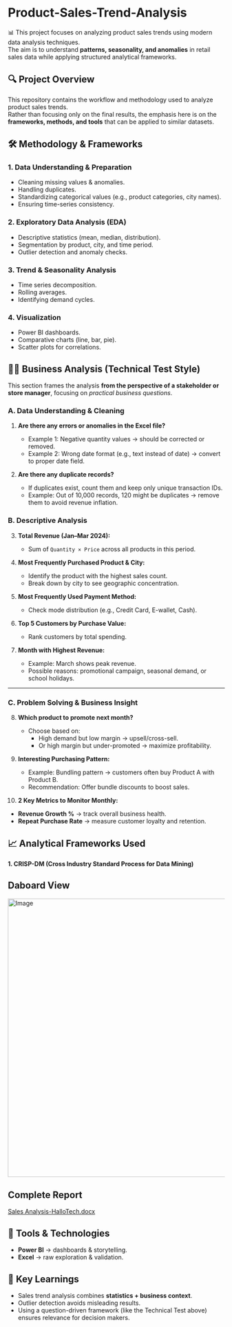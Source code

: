 # Product-Sales-Trend-Analysis

📊 This project focuses on analyzing product sales trends using modern data analysis techniques.  
The aim is to understand **patterns, seasonality, and anomalies** in retail sales data while applying structured analytical frameworks.

## 🔍 Project Overview
This repository contains the workflow and methodology used to analyze product sales trends.  
Rather than focusing only on the final results, the emphasis here is on the **frameworks, methods, and tools** that can be applied to similar datasets.

## 🛠️ Methodology & Frameworks
### 1. Data Understanding & Preparation
- Cleaning missing values & anomalies.
- Handling duplicates.
- Standardizing categorical values (e.g., product categories, city names).
- Ensuring time-series consistency.

### 2. Exploratory Data Analysis (EDA)
- Descriptive statistics (mean, median, distribution).
- Segmentation by product, city, and time period.
- Outlier detection and anomaly checks.

### 3. Trend & Seasonality Analysis
- Time series decomposition.
- Rolling averages.
- Identifying demand cycles.

### 4. Visualization
- Power BI dashboards.
- Comparative charts (line, bar, pie).
- Scatter plots for correlations.

## 🧑‍💼 Business Analysis (Technical Test Style)
This section frames the analysis **from the perspective of a stakeholder or store manager**, focusing on *practical business questions*.

### A. Data Understanding & Cleaning
1. **Are there any errors or anomalies in the Excel file?**  
   - Example 1: Negative quantity values → should be corrected or removed.  
   - Example 2: Wrong date format (e.g., text instead of date) → convert to proper date field.
     
2. **Are there any duplicate records?**  
   - If duplicates exist, count them and keep only unique transaction IDs.  
   - Example: Out of 10,000 records, 120 might be duplicates → remove them to avoid revenue inflation.



### B. Descriptive Analysis
3. **Total Revenue (Jan–Mar 2024):**  
   - Sum of `Quantity × Price` across all products in this period.  

4. **Most Frequently Purchased Product & City:**  
   - Identify the product with the highest sales count.  
   - Break down by city to see geographic concentration.  

5. **Most Frequently Used Payment Method:**  
   - Check mode distribution (e.g., Credit Card, E-wallet, Cash).  

6. **Top 5 Customers by Purchase Value:**  
   - Rank customers by total spending.  

7. **Month with Highest Revenue:**  
   - Example: March shows peak revenue.  
   - Possible reasons: promotional campaign, seasonal demand, or school holidays.  

---

### C. Problem Solving & Business Insight
8. **Which product to promote next month?**  
   - Choose based on:  
     - High demand but low margin → upsell/cross-sell.  
     - Or high margin but under-promoted → maximize profitability.  

9. **Interesting Purchasing Pattern:**  
   - Example: Bundling pattern → customers often buy Product A with Product B.  
   - Recommendation: Offer bundle discounts to boost sales.  

10. **2 Key Metrics to Monitor Monthly:**  
   - **Revenue Growth %** → track overall business health.  
   - **Repeat Purchase Rate** → measure customer loyalty and retention.  

## 📈 Analytical Frameworks Used
**1. CRISP-DM (Cross Industry Standard Process for Data Mining)**

## Daboard View
<img width="1158" height="645" alt="Image" src="https://github.com/user-attachments/assets/a1ec15d9-1a4a-4e4e-8182-fe485e8c8699" />

## Complete Report
[Sales Analysis-HalloTech.docx](https://github.com/user-attachments/files/22309602/Sales.Analysis-HalloTech.docx)

## 🧰 Tools & Technologies
- **Power BI** → dashboards & storytelling.  
- **Excel** → raw exploration & validation.  

## 🚀 Key Learnings
- Sales trend analysis combines **statistics + business context**.  
- Outlier detection avoids misleading results.  
- Using a question-driven framework (like the Technical Test above) ensures relevance for decision makers.  


